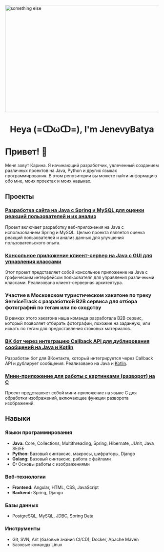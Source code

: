 <img aligh="center" alt="something else" width=180% height="350"  src="https://thumbs.gfycat.com/AcclaimedPlasticAustralianfurseal-size_restricted.gif">
<h1 align="center">Heya (=ↀωↀ=), I'm JenevyBatya</h1>


# Привет! 👋

Меня зовут Карина. Я начинающий разработчик, увлеченный созданием различных проектов на Java, Python и других языках программирования. В этом репозитории вы можете найти информацию обо мне, моих проектах и моих навыках.

## Проекты

### [Разработка сайта на Java с Spring и MySQL для оценки реакций пользователей и их анализ](https://github.com/JenevyBatya/Site_for_OPD)
Проект включает разработку веб-приложения на Java с использованием Spring и MySQL. Целью проекта является оценка реакций пользователей и анализ данных для улучшения пользовательского опыта.

### [Консольное приложение клиент-сервер на Java с GUI для управления классами](https://github.com/JenevyBatya/Programming/tree/master/ClientServer_App_lab_8)
Этот проект представляет собой консольное приложение на Java с графическим интерфейсом пользователя для управления различными классами. Реализована клиент-серверная архитектура.

### Участие в Московском туристическом хакатоне по треку ServiceTrack с разработкой B2B сервиса для отбора фотографий по тегам или по сходству
В рамках этого хакатона наша команда разработала B2B сервис, который позволяет отбирать фотографии, похожие на заданную, или искать по тегам для предоставления стоковых материалов.

### [ВК бот через интеграцию Callback API для дублирования сообщений на Java и Kotlin](https://github.com/JenevyBatya/Vk_bot)
Разработан бот для ВКонтакте, который интегрируется через Callback API и дублирует сообщения. Реализовано на Java и [Kotlin](https://github.com/JenevyBatya/Vk_bot2).

### [Мини-приложение для работы с картинками (разворот) на C](https://gitlab.se.ifmo.ru/chernevskaya-karina-p3224-lab-1/assignment-image-rotation)
Проект представляет собой мини-приложение на языке C для обработки изображений, включающее функции разворота изображений.



## Навыки

### Языки программирования

- **Java:** Core, Collections, Multithreading, Spring, Hibernate, JUnit, Java SE/EE
- **Python:** Базовый синтаксис, макросы, шифраторы, Django
- **Golang:** Базовый синтаксис, работа с файлами
- **C:** Основы работы с изображениями

### Веб-технологии

- **Frontend:** Angular, HTML, CSS, JavaScript
- **Backend:** Spring, Django

### Базы данных

- PostgreSQL, MySQL, JDBC, Spring Data


### Инструменты

- Git, SVN, Ant (базовые знания CI/CD), Docker, Apache Maven
- Базовые команды Linux 
